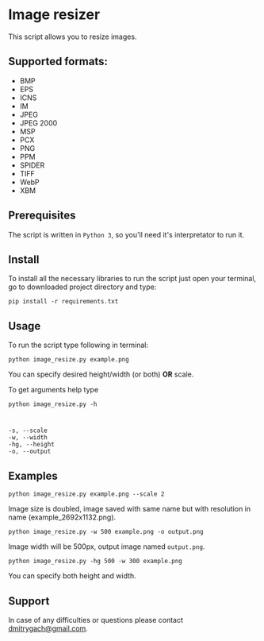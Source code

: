 # Image resizer

This script allows you to resize images.

## Supported formats:

- BMP
- EPS
- ICNS
- IM
- JPEG
- JPEG 2000
- MSP
- PCX
- PNG
- PPM
- SPIDER
- TIFF
- WebP
- XBM

## Prerequisites

The script is written in `Python 3`, so you'll need it's interpretator to run it.

## Install

To install all the necessary libraries to run the script just open your terminal, go to downloaded project directory and type:

    pip install -r requirements.txt

## Usage

To run the script type following in terminal:
    
    python image_resize.py example.png    
    
You can specify desired height/width (or both) **OR** scale. 
    
To get arguments help type

	python image_resize.py -h 
	
#

	-s, --scale
    -w, --width
    -hg, --height
    -o, --output

	
## Examples

    python image_resize.py example.png --scale 2
    
Image size is doubled, image saved with same name but with resolution in name (example_2692x1132.png).

    python image_resize.py -w 500 example.png -o output.png
    
Image width will be 500px, output image named `output.png`.

    python image_resize.py -hg 500 -w 300 example.png
    
You can specify both height and width.

## Support

In case of any difficulties or questions please contact <dmitrygach@gmail.com>.
